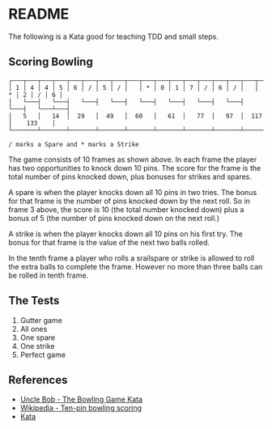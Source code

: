 # README

The following is a Kata good for teaching TDD and small steps.

## Scoring Bowling

```
┌───┬───┬───┬───┬───┬───┬───┬───┬───┬───┬───┬───┬───┬───┬───┬───┬───┬───┬───┬───┬───┐
│ 1 │ 4 │ 4 │ 5 │ 6 │ / │ 5 │ / │   │ * │ 0 │ 1 │ 7 │ / │ 6 │ / │   │ * │ 2 │ / │ 6 │
│   └───┤   └───┤   └───┤   └───┤   └───┤   └───┤   └───┤   └───┤   └───┤   └───┴───┤
│   5   │   14  │  29   │  49   │  60   │   61  │   77  │   97  │  117  │    133    │
└───────┴───────┴───────┴───────┴───────┴───────┴───────┴───────┴───────┴───────────┘

/ marks a Spare and * marks a Strike
```

The game consists of 10 frames as shown above. In each frame the player has two opportunities to knock down 10 pins. The score for the frame is the total number of pins knocked down, plus bonuses for strikes and spares.

A spare is when the player knocks down all 10 pins in two tries. The bonus for that frame is the number of pins knocked down by the next roll. So in frame 3 above, the score is 10 (the total number knocked down) plus a bonus of 5 (the number of pins knocked down on the next roll.)

A strike is when the player knocks down all 10 pins on his first try. The bonus for that frame is the value of the next two balls rolled.

In the tenth frame a player who rolls a srailspare or strike is allowed to roll the extra balls to complete the frame. However no more than three balls can be rolled in tenth frame.

## The Tests

1. Gutter game
2. All ones
3. One spare
4. One strike
5. Perfect game

## References

* [Uncle Bob - The Bowling Game Kata](http://www.butunclebob.com/ArticleS.UncleBob.TheBowlingGameKata)
* [Wikipedia - Ten-pin bowling scoring](https://en.wikipedia.org/wiki/Ten-pin_bowling#Scoring)
* [Kata](https://en.wikipedia.org/wiki/Kata_(programming))
